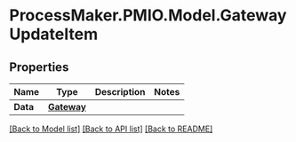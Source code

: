 # ProcessMaker.PMIO.Model.GatewayUpdateItem
## Properties

Name | Type | Description | Notes
------------ | ------------- | ------------- | -------------
**Data** | [**Gateway**](Gateway.md) |  | 

[[Back to Model list]](../README.md#documentation-for-models) [[Back to API list]](../README.md#documentation-for-api-endpoints) [[Back to README]](../README.md)

